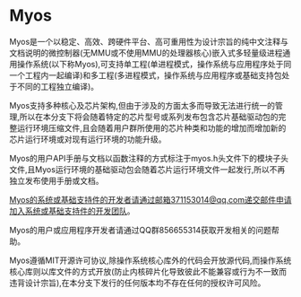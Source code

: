 # Myos

Myos是一个以稳定、高效、跨硬件平台、高可重用性为设计宗旨的纯中文注释与文档说明的微控制器(无MMU或不使用MMU的处理器核心)嵌入式多轻量级进程通用操作系统(以下称Myos),可支持单工程(单进程模式，操作系统与应用程序处于同一个工程内一起编译)和多工程(多进程模式，操作系统与应用程序或基础支持包处于不同的工程独立编译)。

Myos支持多种核心及芯片架构,但由于涉及的方面太多而导致无法进行统一的管理,所以在本分支下将会随着特定的芯片型号或系列发布包含芯片基础驱动包的完整运行环境压缩文件,且会随着用户群所使用的芯片种类和功能的增加而增加新的芯片运行环境或对现有运行环境的功能升级。

Myos的用户API手册与文档以函数注释的方式标注于myos.h头文件下的模块子头文件,且Myos运行环境的基础驱动包会随着芯片运行环境文件一起发行,所以不再独立发布使用手册或文档。

Myos的系统或基础支持件的开发者请通过邮箱371153014@qq.com递交邮件申请加入系统或基础支持件的开发团队。

Myos的用户或应用程序开发者请通过QQ群856655314获取开发相关的问题帮助。

Myos遵循MIT开源许可协议,除操作系统核心库外的代码会开放源代码,而操作系统核心库则以库文件的方式开放(防止内核碎片化导致彼此不能兼容或行为不一致而违背设计宗旨),在本分支下发行的任何版本均不存在任何的授权许可风险。
